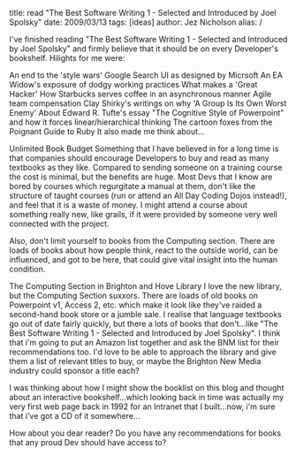 title: read "The Best Software Writing 1 - Selected and Introduced by Joel Spolsky"
date: 2009/03/13
tags: [ideas]
author: Jez Nicholson
alias: /

I've finished reading "The Best Software Writing 1 - Selected and Introduced by Joel Spolsky" and firmly believe that it should be on every Developer's bookshelf. Hilights for me were:

An end to the 'style wars'
Google Search UI as designed by Micrsoft
An EA Widow's exposure of dodgy working practices
What makes a 'Great Hacker'
How Starbucks serves coffee in an asynchronous manner
Agile team compensation
Clay Shirky's writings on why 'A Group Is Its Own Worst Enemy'
About Edward R. Tufte's essay "The Cognitive Style of Powerpoint" and how it forces linear/hierarchical thinking
The cartoon foxes from the Poignant Guide to Ruby
It also made me think about...

Unlimited Book Budget
Something that I have believed in for a long time is that companies should encourage Developers to buy and read as many textbooks as they like. Compared to sending someone on a training course the cost is minimal, but the benefits are huge. Most Devs that I know are bored by courses which regurgitate a manual at them, don't like the structure of taught courses (run or attend an All Day Coding Dojos instead!), and feel that it is a waste of money. I might attend a course about something really new, like grails, if it were provided by someone very well connected with the project.

Also, don't limit yourself to books from the Computing section. There are loads of books about how people think, react to the outside world, can be influenced, and got to be here, that could give vital insight into the human condition.

The Computing Section in Brighton and Hove Library
I love the new library, but the Computing Section suxxors. There are loads of old books on Powerpoint v1, Access 2, etc. which make it look like they've raided a second-hand book store or a jumble sale. I realise that language textbooks go out of date fairly quickly, but there a lots of books that don't...like "The Best Software Writing 1 - Selected and Introduced by Joel Spolsky". I think that i'm going to put an Amazon list together and ask the BNM list for their recommendations too. I'd love to be able to approach the library and give them a list of relevant titles to buy, or maybe the Brighton New Media industry could sponsor a title each?

I was thinking about how I might show the booklist on this blog and thought about an interactive bookshelf...which looking back in time was actually my very first web page back in 1992 for an Intranet that I built...now, i'm sure that i've got a CD of it somewhere...

How about you dear reader? Do you have any recommendations for books that any proud Dev should have access to?